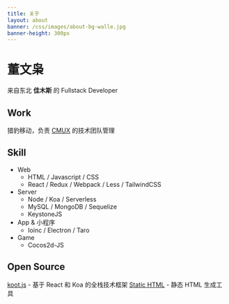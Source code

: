 ```yaml
---
title: 关于
layout: about
banner: /css/images/about-bg-walle.jpg
banner-height: 300px
---
```


# 董文枭

来自东北 **佳木斯** 的 Fullstack Developer

## Work

猎豹移动，负责 [CMUX](https://cmux.cmcm.com/) 的技术团队管理

## Skill

- Web
  - HTML / Javascript / CSS
  - React / Redux / Webpack / Less / TailwindCSS
- Server
  - Node / Koa / Serverless
  - MySQL / MongoDB / Sequelize
  - KeystoneJS
- App & 小程序
  - Ioinc / Electron / Taro
- Game
  - Cocos2d-JS

## Open Source

[koot.js](https://koot.js.org) - 基于 React 和 Koa 的全栈技术框架
[Static HTML](https://github.com/dongwenxiao/static-html) - 静态 HTML 生成工具
